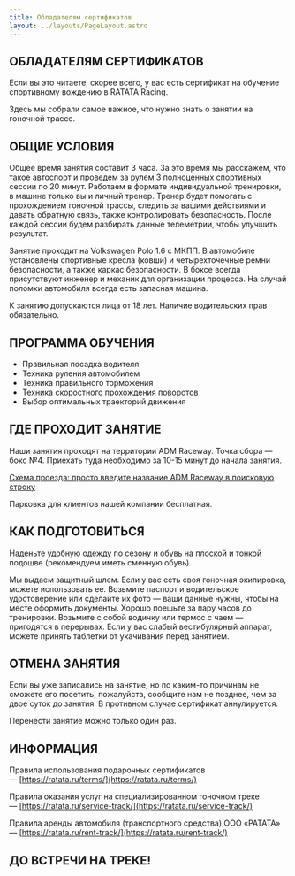```yaml
---
title: Обладателям сертификатов
layout: ../layouts/PageLayout.astro
---
```


## ОБЛАДАТЕЛЯМ СЕРТИФИКАТОВ

Если вы это читаете, скорее всего, у вас есть сертификат на обучение спортивному вождению в RATATA Racing.

Здесь мы собрали самое важное, что нужно знать о занятии на гоночной трассе.

## ОБЩИЕ УСЛОВИЯ

Общее время занятия составит 3 часа. За это время мы расскажем, что такое автоспорт и проведем за рулем 3 полноценных спортивных сессии по 20 минут. Работаем в формате индивидуальной тренировки, в машине только вы и личный тренер. Тренер будет помогать с прохождением гоночной трассы, следить за вашими действиями и давать обратную связь, также контролировать безопасность. После каждой сессии будем разбирать данные телеметрии, чтобы улучшить результат.

Занятие проходит на Volkswagen Polo 1.6 с МКПП. В автомобиле установлены спортивные кресла (ковши) и четырехточечные ремни безопасности, а также каркас безопасности. В боксе всегда присутствуют инженер и механик для организации процесса. На случай поломки автомобиля всегда есть запасная машина.

К занятию допускаются лица от 18 лет. Наличие водительских прав обязательно.

## ПРОГРАММА ОБУЧЕНИЯ

- Правильная посадка водителя
- Техника руления автомобилем
- Техника правильного торможения
- Техника скоростного прохождения поворотов
- Выбор оптимальных траекторий движения

## ГДЕ ПРОХОДИТ ЗАНЯТИЕ

Наши занятия проходят на территории ADM Raceway. Точка сбора — бокс №4. Приехать туда необходимо за 10-15 минут до начала занятия.

[Схема проезда: просто введите название ADM Raceway в поисковую строку ](https://yandex.ru/maps/org/kompleks_tekhnicheskikh_vidov_sporta_adm_raceway/48075893690/?ll=37.991662%2C55.562342&z=15)

Парковка для клиентов нашей компании бесплатная.

## КАК ПОДГОТОВИТЬСЯ

Наденьте удобную одежду по сезону и обувь на плоской и тонкой подошве (рекомендуем иметь сменную обувь).

Мы выдаем защитный шлем. Если у вас есть своя гоночная экипировка, можете использовать ее. Возьмите паспорт и водительское удостоверение или сделайте их фото — ваши данные нужны, чтобы на месте оформить документы. Хорошо поешьте за пару часов до тренировки. Возьмите с собой водичку или термос с чаем — пригодятся в перерывах. Если у вас слабый вестибулярный аппарат, можете принять таблетки от укачивания перед занятием.

## ОТМЕНА ЗАНЯТИЯ

Если вы уже записались на занятие, но по каким-то причинам не сможете его посетить, пожалуйста, сообщите нам не позднее, чем за двое суток до занятия. В противном случае сертификат аннулируется.

Перенести занятие можно только один раз.

## ИНФОРМАЦИЯ

Правила использования подарочных сертификатов — [https://ratata.ru/terms/](https://ratata.ru/terms/)

Правила оказания услуг на специализированном гоночном треке — [https://ratata.ru/service-track/](https://ratata.ru/service-track/)

Правила аренды автомобиля (транспортного средства) ООО «РАТАТА» — [https://ratata.ru/rent-track/](https://ratata.ru/rent-track/)

## ДО ВСТРЕЧИ НА ТРЕКЕ!
